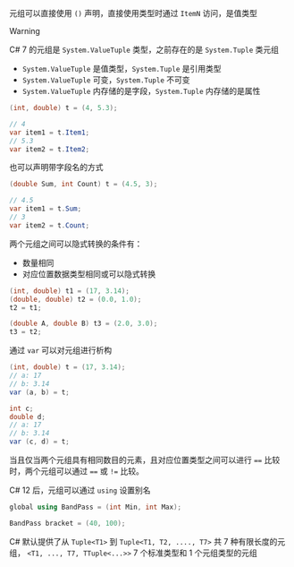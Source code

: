 元组可以直接使用 `()` 声明，直接使用类型时通过 `ItemN` 访问，是值类型

> [!warning]
> C# 7 的元组是 `System.ValueTuple` 类型，之前存在的是 `System.Tuple` 类元组
> - `System.ValueTuple` 是值类型，`System.Tuple` 是引用类型
> - `System.ValueTuple` 可变，`System.Tuple` 不可变
> - `System.ValueTuple` 内存储的是字段，`System.Tuple` 内存储的是属性

```csharp
(int, double) t = (4, 5.3);

// 4
var item1 = t.Item1;
// 5.3
var item2 = t.Item2;
```

也可以声明带字段名的方式

```csharp
(double Sum, int Count) t = (4.5, 3);

// 4.5
var item1 = t.Sum;
// 3
var item2 = t.Count;
```

两个元组之间可以隐式转换的条件有：
- 数量相同
- 对应位置数据类型相同或可以隐式转换

```csharp
(int, double) t1 = (17, 3.14);
(double, double) t2 = (0.0, 1.0);
t2 = t1;

(double A, double B) t3 = (2.0, 3.0);
t3 = t2;
```

通过  `var` 可以对元组进行析构

```csharp
(int, double) t = (17, 3.14);
// a: 17
// b: 3.14
var (a, b) = t;

int c;
double d;
// a: 17
// b: 3.14
var (c, d) = t;
```

当且仅当两个元组具有相同数目的元素，且对应位置类型之间可以进行 `==` 比较时，两个元组可以通过 `==` 或 `!=` 比较。

C# 12 后，元组可以通过 `using` 设置别名

```csharp
global using BandPass = (int Min, int Max);

BandPass bracket = (40, 100);
```

C# 默认提供了从 `Tuple<T1>` 到 `Tuple<T1, T2, ...., T7>` 共 7 种有限长度的元组， `<T1, ..., T7, TTuple<...>>` 7 个标准类型和 1 个元组类型的元组